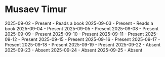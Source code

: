 # Musaev Timur
2025-09-02 - Present - Reads a book
2025-09-03 - Present - Reads a book
2025-09-04 - Present
2025-09-05 - Present
2025-09-08 - Present
2025-09-09 - Present
2025-09-10 - Present
2025-09-11 - Present
2025-09-12 - Present
2025-09-15 - Present
2025-09-16 - Present
2025-09-17 - Present
2025-09-18 - Present
2025-09-19 - Present
2025-09-22 - Absent
2025-09-23 - Absent
2025-09-24 - Absent
2025-09-25 - Absent
